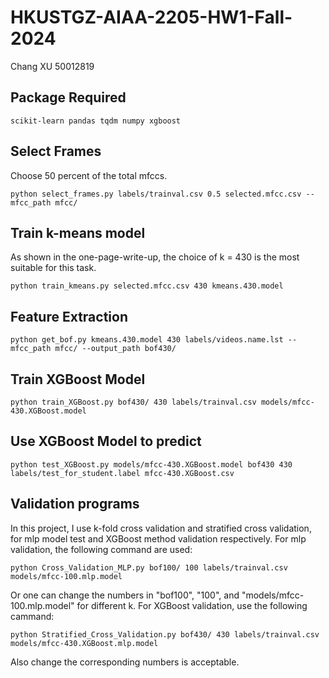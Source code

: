# HKUSTGZ-AIAA-2205-HW1-Fall-2024
Chang XU 50012819
## Package Required
```
scikit-learn pandas tqdm numpy xgboost
```
## Select Frames
Choose 50 percent of the total mfccs.
```
python select_frames.py labels/trainval.csv 0.5 selected.mfcc.csv --mfcc_path mfcc/
```
## Train k-means model
As shown in the one-page-write-up, the choice of k = 430 is the most suitable for this task.
```
python train_kmeans.py selected.mfcc.csv 430 kmeans.430.model
```
## Feature Extraction
```
python get_bof.py kmeans.430.model 430 labels/videos.name.lst --mfcc_path mfcc/ --output_path bof430/
```
## Train XGBoost Model
```
python train_XGBoost.py bof430/ 430 labels/trainval.csv models/mfcc-430.XGBoost.model
```
## Use XGBoost Model to predict
```
python test_XGBoost.py models/mfcc-430.XGBoost.model bof430 430 labels/test_for_student.label mfcc-430.XGBoost.csv
```
## Validation programs
In this project, I use k-fold cross validation and stratified cross validation, for mlp model test and XGBoost method validation respectively. For mlp validation, the following command are used:
```
python Cross_Validation_MLP.py bof100/ 100 labels/trainval.csv models/mfcc-100.mlp.model
```
Or one can change the numbers in "bof100", "100", and "models/mfcc-100.mlp.model" for different k.
For XGBoost validation, use the following cammand:
```
python Stratified_Cross_Validation.py bof430/ 430 labels/trainval.csv models/mfcc-430.XGBoost.mlp.model
```
Also change the corresponding numbers is acceptable.
